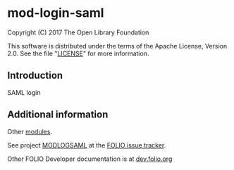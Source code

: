 # mod-login-saml

Copyright (C) 2017 The Open Library Foundation

This software is distributed under the terms of the Apache License,
Version 2.0. See the file "[LICENSE](LICENSE)" for more information.

## Introduction

SAML login

## Additional information

Other [modules](http://dev.folio.org/source-code/#server-side).

See project [MODLOGSAML](https://issues.folio.org/browse/MODLOGSAML)
at the [FOLIO issue tracker](http://dev.folio.org/community/guide-issues).

Other FOLIO Developer documentation is at [dev.folio.org](http://dev.folio.org/)
